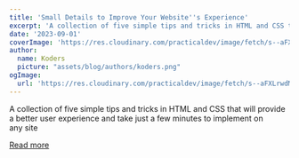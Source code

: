 ```yaml
---
title: 'Small Details to Improve Your Website''s Experience'
excerpt: 'A collection of five simple tips and tricks in HTML and CSS that will provide a better user experience and take just a few minutes to implement on any site'
date: '2023-09-01'
coverImage: 'https://res.cloudinary.com/practicaldev/image/fetch/s--aFXLrwdM--/c_imagga_scale,f_auto,fl_progressive,h_420,q_auto,w_1000/https://dev-to-uploads.s3.amazonaws.com/uploads/articles/yo4c3c9bvz4d70farjse.png'
author:
  name: Koders
  picture: "assets/blog/authors/koders.png"
ogImage:
  url: 'https://res.cloudinary.com/practicaldev/image/fetch/s--aFXLrwdM--/c_imagga_scale,f_auto,fl_progressive,h_420,q_auto,w_1000/https://dev-to-uploads.s3.amazonaws.com/uploads/articles/yo4c3c9bvz4d70farjse.png'
---
```


A collection of five simple tips and tricks in HTML and CSS that will provide a better user experience and take just a few minutes to implement on any site

[Read more](https://dev.to/alvaromontoro/small-details-to-improve-your-websites-experience-hio)
